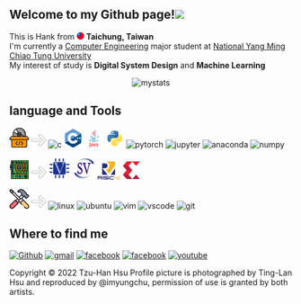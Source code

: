 ## Welcome to my Github page!<img src="https://raw.githubusercontent.com/verma-anushka/verma-anushka/master/gifs/wave.gif" width="30px"> 

<p>
This is Hank from <img src="materials/taiwan.png" width="13"/> <b>Taichung, Taiwan</b> </br> 
I'm currently a <a href="https://www.cs.nycu.edu.tw">Computer Engineering</a> major student at <a href="https://www.nycu.edu.tw">National Yang Ming Chiao Tung University</a> <br>
My interest of study is <b>Digital System Design</b> and <b>Machine Learning</b>
</p>

<p align="center"> <img src="https://github-readme-stats.vercel.app/api?username=hankshyu&show_icons=true&theme=slateorange&hide=prs,contribs" alt="mystats" /></p>
  
## language and Tools

<img alt="software" width="35px" src="materials/software.png" /> <img  alt ="arrow" width = "26px" src="materials/white-arrow-right.png" /> <img alt="c" width="33px" src="https://cdn.jsdelivr.net/gh/devicons/devicon/icons/c/c-original.svg" />
<img alt="cpp" width="33px" src="https://github.com/devicons/devicon/blob/master/icons/cplusplus/cplusplus-original.svg" />
<img alt="java" width="33px" src="https://github.com/devicons/devicon/blob/master/icons/java/java-original-wordmark.svg" />
<img alt="python" width="33px" src="https://github.com/devicons/devicon/blob/master/icons/python/python-original.svg" />
<img alt="pytorch" width="33px" src="https://cdn.jsdelivr.net/gh/devicons/devicon/icons/pytorch/pytorch-original.svg" />
<img alt="jupyter" width="33px" src="https://cdn.jsdelivr.net/gh/devicons/devicon/icons/jupyter/jupyter-original-wordmark.svg" />
<img alt="anaconda" width="33px" src="https://cdn.jsdelivr.net/gh/devicons/devicon/icons/anaconda/anaconda-original.svg" />
<img alt="numpy" width="33px" src="https://cdn.jsdelivr.net/gh/devicons/devicon/icons/numpy/numpy-original.svg" />
<br>

<img alt="hardware" width="35px" src="materials/motherboard.png" /> <img alt ="arrow" width = "26px" src="materials/white-arrow-right.png" /> <img alt="verilog" width="40px" src="materials/verlog.svg" /> <img alt="systemverilog" width="40px" src="materials/systemverilog.svg" /> <img alt="riscv" width="40px" src="materials/riscv.png" /> <img alt="xilinx" width="33px" src="materials/xilinx.png" />
<br>

<img alt="tools" width="35px" src="materials/tools.png" /> <img  alt ="arrow" width = "26px" src="materials/white-arrow-right.png" /> <img alt="linux" width="33px" src="https://cdn.jsdelivr.net/gh/devicons/devicon/icons/linux/linux-original.svg" /> <img alt="ubuntu" width="33px" src="https://cdn.jsdelivr.net/gh/devicons/devicon/icons/ubuntu/ubuntu-plain.svg" /> <img alt="vim" width="33px" src="https://cdn.jsdelivr.net/gh/devicons/devicon/icons/vim/vim-original.svg" /> <img alt="vscode" width="33px" src="https://cdn.jsdelivr.net/gh/devicons/devicon/icons/vscode/vscode-original.svg" /> <img alt="git" width="33px" src="https://cdn.jsdelivr.net/gh/devicons/devicon/icons/git/git-plain.svg" />


## Where to find me

<a href="https://github.com/hankshyu" target="_blank"><img alt="Github" src="https://img.shields.io/badge/github-%23121011.svg?style=for-the-badge&logo=github&logoColor=white"/></a>
<a href=mailto:hankshyu@gmail.com><img alt="gmail" src="https://img.shields.io/badge/Gmail-D14836?style=for-the-badge&logo=gmail&logoColor=white" /></a>
<a href="https://www.facebook.com/profile.php?id=100002563602760" target="_blank"><img alt="facebook" src="https://img.shields.io/badge/Facebook-%231877F2.svg?style=for-the-badge&logo=Facebook&logoColor=white"/></a>
<a href="https://www.instagram.com/orange_gama/" target="_blank"><img alt="facebook" src="https://img.shields.io/badge/Instagram-%23E4405F.svg?style=for-the-badge&logo=Instagram&logoColor=white"/></a> 
<a href="https://www.youtube.com/channel/UCrfgEUP200xXLi7N46LDbNA"><img alt="youtube" src="https://img.shields.io/badge/YouTube-%23FF0000.svg?style=for-the-badge&logo=YouTube&logoColor=white" /></a>

Copyright © 2022 Tzu-Han Hsu
Profile picture is photographed by Ting-Lan Hsu and reproduced by @imyungchu, permission of use is granted by both artists.
